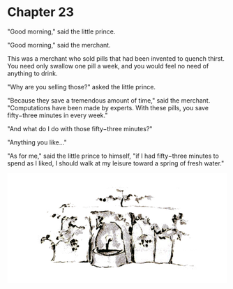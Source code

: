 # Chapter 23

"Good morning," said the little prince.

"Good morning," said the merchant.

This was a merchant who sold pills that had been invented to quench thirst. You need only swallow one pill a week, and you would feel no need of anything to drink.

"Why are you selling those?" asked the little prince.

"Because they save a tremendous amount of time," said the merchant. "Computations have been made by experts. With these pills, you save fifty−three minutes in every week."

"And what do I do with those fifty−three minutes?"

"Anything you like..."

"As for me," said the little prince to himself, "if I had fifty−three minutes to spend as I liked, I should walk at my leisure toward a spring of fresh water."

![Image 23-1](assets/23-1.jpg)